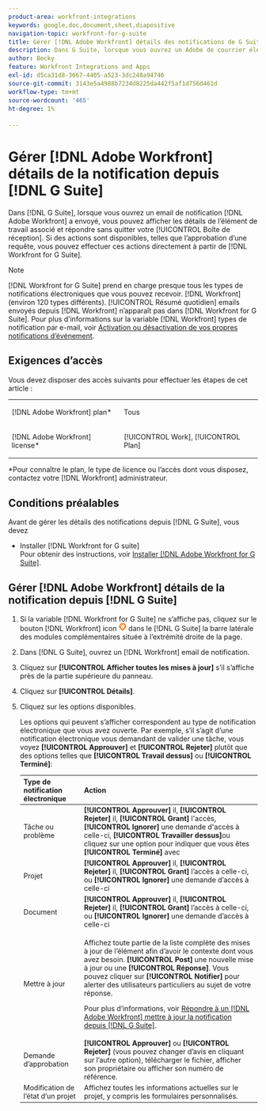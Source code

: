 ```yaml
---
product-area: workfront-integrations
keywords: google,doc,document,sheet,diapositive
navigation-topic: workfront-for-g-suite
title: Gérer [!DNL Adobe Workfront] détails des notifications de G Suite
description: Dans G Suite, lorsque vous ouvrez un Adobe de courrier électronique de notification [!DNL Workfront] a envoyé, vous pouvez afficher les détails de l’élément de travail associé et répondre sans quitter votre boîte de réception. Si des actions sont disponibles, telles que l’approbation d’une requête, vous pouvez effectuer ces actions directement à partir de Workfront for G Suite.
author: Becky
feature: Workfront Integrations and Apps
exl-id: d5ca31d8-3667-4405-a523-3dc248a94746
source-git-commit: 3143e5a4988b7234d8225da442f5af1d756d461d
workflow-type: tm+mt
source-wordcount: '465'
ht-degree: 1%

---
```


# Gérer [!DNL Adobe Workfront] détails de la notification depuis [!DNL G Suite]

Dans [!DNL G Suite], lorsque vous ouvrez un email de notification [!DNL Adobe Workfront] a envoyé, vous pouvez afficher les détails de l’élément de travail associé et répondre sans quitter votre [!UICONTROL Boîte de réception]. Si des actions sont disponibles, telles que l’approbation d’une requête, vous pouvez effectuer ces actions directement à partir de [!DNL Workfront for G Suite].

>[!NOTE]
>
> [!DNL Workfront for G Suite] prend en charge presque tous les types de notifications électroniques que vous pouvez recevoir. [!DNL Workfront] (environ 120 types différents). [!UICONTROL Résumé quotidien] emails envoyés depuis [!DNL Workfront] n’apparaît pas dans [!DNL Workfront for G Suite]. Pour plus d’informations sur la variable [!DNL Workfront] types de notification par e-mail, voir [Activation ou désactivation de vos propres notifications d’événement](../../workfront-basics/using-notifications/activate-or-deactivate-your-own-event-notifications.md).

## Exigences d’accès

Vous devez disposer des accès suivants pour effectuer les étapes de cet article :

<table style="table-layout:auto"> 
 <col> 
 <col> 
 <tbody> 
  <tr> 
   <td role="rowheader">[!DNL Adobe Workfront] plan*</td> 
   <td> <p>Tous</p> </td> 
  </tr> 
  <tr> 
   <td role="rowheader">[!DNL Adobe Workfront] license*</td> 
   <td> <p>[!UICONTROL Work], [!UICONTROL Plan]</p> </td> 
  </tr> 
  </tbody> 
</table>

&#42;Pour connaître le plan, le type de licence ou l’accès dont vous disposez, contactez votre [!DNL Workfront] administrateur.

## Conditions préalables

Avant de gérer les détails des notifications depuis [!DNL G Suite], vous devez

* Installer [!DNL Workfront for G suite]\
   Pour obtenir des instructions, voir [Installer [!DNL Adobe Workfront for G Suite]](../../workfront-integrations-and-apps/workfront-for-g-suite/install-workfront-for-gsuite.md).

## Gérer [!DNL Adobe Workfront] détails de la notification depuis [!DNL G Suite]

1. Si la variable [!DNL Workfront for G Suite] ne s’affiche pas, cliquez sur le bouton [!DNL Workfront] icon ![](assets/wf-lion-icon.png) dans le [!DNL G Suite] la barre latérale des modules complémentaires située à l’extrémité droite de la page.
1. Dans [!DNL G Suite], ouvrez un [!DNL Workfront] email de notification.
1. Cliquez sur **[!UICONTROL Afficher toutes les mises à jour]** s’il s’affiche près de la partie supérieure du panneau.
1. Cliquez sur **[!UICONTROL Détails]**.
1. Cliquez sur les options disponibles.

   Les options qui peuvent s’afficher correspondent au type de notification électronique que vous avez ouverte. Par exemple, s’il s’agit d’une notification électronique vous demandant de valider une tâche, vous voyez **[!UICONTROL Approuver]** et **[!UICONTROL Rejeter]** plutôt que des options telles que **[!UICONTROL Travail dessus]** ou **[!UICONTROL Terminé]**:

   <table style="table-layout:auto"> 
    <col> 
    <col> 
    <thead> 
     <tr> 
      <th>Type de notification électronique</th> 
      <th>Action</th> 
     </tr> 
    </thead> 
    <tbody> 
     <tr> 
      <td>Tâche ou problème</td> 
      <td><strong>[!UICONTROL Approuver]</strong> il, <strong>[!UICONTROL Rejeter]</strong> il, <strong>[!UICONTROL Grant]</strong> l'accès, <strong>[!UICONTROL Ignorer]</strong> une demande d'accès à celle-ci, <strong>[!UICONTROL Travailler dessus]</strong>ou cliquez sur une option pour indiquer que vous êtes <strong>[!UICONTROL Terminé]</strong> avec</td> 
     </tr> 
     <tr> 
      <td>Projet</td> 
      <td><strong>[!UICONTROL Approuver]</strong> il, <strong>[!UICONTROL Rejeter]</strong> il, <strong>[!UICONTROL Grant]</strong> l’accès à celle-ci, ou <strong>[!UICONTROL Ignorer]</strong> une demande d’accès à celle-ci</td> 
     </tr> 
     <tr> 
      <td>Document</td> 
      <td><strong>[!UICONTROL Approuver]</strong> il, <strong>[!UICONTROL Rejeter]</strong> il, <strong>[!UICONTROL Grant]</strong> l’accès à celle-ci, ou <strong>[!UICONTROL Ignorer]</strong> une demande d’accès à celle-ci</td> 
     </tr> 
     <tr> 
      <td>Mettre à jour </td> 
      <td> <p>Affichez toute partie de la liste complète des mises à jour de l’élément afin d’avoir le contexte dont vous avez besoin. <strong>[!UICONTROL Post]</strong> une nouvelle mise à jour ou une <strong>[!UICONTROL Réponse]</strong>. Vous pouvez cliquer sur <strong>[!UICONTROL Notifier]</strong> pour alerter des utilisateurs particuliers au sujet de votre réponse. </p> <p>Pour plus d’informations, voir <a href="../../workfront-integrations-and-apps/workfront-for-g-suite/reply-to-wf-update-notification-from-gsuite.md" class="MCXref xref">Répondre à un [!DNL Adobe Workfront] mettre à jour la notification depuis [!DNL G Suite]</a>.</p> </td> 
     </tr> 
     <tr> 
      <td>Demande d’approbation</td> 
      <td><strong>[!UICONTROL Approuver]</strong> ou <strong>[!UICONTROL Rejeter]</strong> (vous pouvez changer d’avis en cliquant sur l’autre option), télécharger le fichier, afficher son propriétaire ou afficher son numéro de référence.</td> 
     </tr> 
     <tr> 
      <td>Modification de l’état d’un projet</td> 
      <td> Affichez toutes les informations actuelles sur le projet, y compris les formulaires personnalisés. </td> 
     </tr> 
    </tbody> 
   </table>
